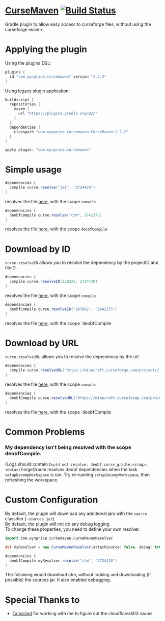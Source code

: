 # [CurseMaven](https://login.gradle.org/plugin/com.wynprice.cursemaven) [![Build Status](https://travis-ci.org/Wyn-Price/CurseMaven.svg?branch=master)](https://travis-ci.org/Wyn-Price/CurseMaven)  
Gradle plugin to allow easy access to curseforge files, without using the curseforge maven   

# Applying the plugin
Using the plugins DSL:
```gradle
plugins {
  id "com.wynprice.cursemaven" version "1.2.2"
}
```
Using legacy plugin application:
```gradle
buildscript {
  repositories {
    maven {
      url "https://plugins.gradle.org/m2/"
    }
  }
  dependencies {
    classpath "com.wynprice.cursemaven:CurseMaven:1.2.2"
  }
}

apply plugin: "com.wynprice.cursemaven"
```

# Simple usage
```gradle
dependencies {
  compile curse.resolve("jei", "2724420")
}
```
resolves the file [here](https://minecraft.curseforge.com/projects/jei/files/2724420), with the scope `compile`

```gradle
dependencies {
  deobfCompile curse.resolve("ctm", 2642375)
}
```
resolves the file [here](https://minecraft.curseforge.com/projects/ctm/files/2642375), with the scope `deobfCompile`

# Download by ID
`curse.resolveID` allows you to resolve the dependency by the projectID and fileID.
```gradle
dependencies {
  compile curse.resolveID(238222, 2724420)
}
```
resolves the file [here](https://minecraft.curseforge.com/projects/jei/files/2724420), with the scope `compile`

```gradle
dependencies {
  deobfCompile curse.resolveID("267602", "2642375")
}
```
resolves the file [here](https://minecraft.curseforge.com/projects/ctm/files/2642375), with the scope `deobfCompile

# Download by URL
`curse.resolveURL` allows you to resolve the dependency by the url
```gradle
dependencies {
  compile curse.resolveURL("https://minecraft.curseforge.com/projects/jei/files/2724420")
}
```
resolves the file [here](https://minecraft.curseforge.com/projects/jei/files/2724420), with the scope `compile`

```gradle
dependencies {
  deobfCompile curse.resolveURL("https://minecraft.curseforge.com/projects/ctm/files/2642375")
}
```
resolves the file [here](https://minecraft.curseforge.com/projects/ctm/files/2642375), with the scope `deobfCompile

# Common Problems
### My dependency isn't being resolved with the scope deobfCompile.
(Logs should contain `Could not resolve: deobf.curse_gradle:<slug>:<data>`)
ForgeGradle resolves deobf dependencies when the task `setupDecompWorkspace` is ran. Try re-running `setupDecompWorkspace`, then refreshing the workspace.

# Custom Configuration
By default, the plugin will download any additional jars with the `source` classifier (`-sources.jar`).    
By default, the plugin will not do any debug logging.    
To change these properties, you need to define your own resolver.
```gradle
import com.wynprice.cursemaven.CurseMavenResolver

def myResolver = new CurseMavenResolver(attachSource: false, debug: true) //Don't attach sources, and allow debug 

dependencies {
  deobfCompile myResolver.resolve("ctm", "2724420")
}
```
The following would download ctm, without looking and downloading (if possible) the sources jar. It also enabled debugging. 

# Special Thanks to 
 - [Tamaized](https://github.com/Tamaized) for working with me to figure out the cloudflare/403 issues.
